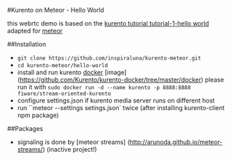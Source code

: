 #Kurento on Meteor - Hello World

this webrtc demo is based on the [kurento tutorial tutorial-1-hello world](http://doc-kurento.readthedocs.org/en/stable/tutorials/node/tutorial-1-helloworld.html) adapted for [meteor](http://www.meteor.com) 




##Installation
- ``git clone https://github.com/inspiraluna/kurento-meteor.git``
- ``cd kurento-meteor/hello-world``
- install and run kurento [docker](https://www.docker.com/) [image] (https://github.com/Kurento/kurento-docker/tree/master/docker) please run it with ``sudo docker run -d --name kurento -p 8888:8888 fiware/stream-oriented-kurento``
- configure settings.json if kurento media server runs on different host
- run ``meteor --settings setings.json` twice (after installing kurento-client npm package)

##Packages
- signaling is done by [meteor streams] (http://arunoda.github.io/meteor-streams/) (inactive project!) 
